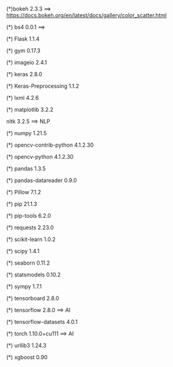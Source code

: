 
(*)bokeh                         2.3.3   ==> https://docs.bokeh.org/en/latest/docs/gallery/color_scatter.html

(*) bs4                           0.0.1 ==> 


(*) Flask                         1.1.4


(*) gym                           0.17.3

(*) imageio                       2.4.1

(*) keras                         2.8.0

(*) Keras-Preprocessing           1.1.2

(*) lxml                          4.2.6

(*) matplotlib                    3.2.2

nltk                          3.2.5 ==> NLP

(*) numpy                         1.21.5

(*) opencv-contrib-python         4.1.2.30

(*) opencv-python                 4.1.2.30

(*) pandas                        1.3.5

(*) pandas-datareader             0.9.0

(*) Pillow                        7.1.2

(*) pip                           21.1.3

(*) pip-tools                     6.2.0

(*) requests                      2.23.0

(*) scikit-learn                  1.0.2

(*) scipy                         1.4.1

(*) seaborn                       0.11.2

(*) statsmodels                   0.10.2

(*) sympy                         1.7.1

(*) tensorboard                   2.8.0

(*) tensorflow                    2.8.0 ==> AI

(*) tensorflow-datasets           4.0.1

(*) torch                         1.10.0+cu111  ==> AI

(*) urllib3                       1.24.3

(*) xgboost                       0.90 

